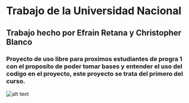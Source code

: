 # Trabajo de la Universidad Nacional

## Trabajo hecho por Efrain Retana y Christopher Blanco
### Proyecto de uso libre para proximos estudiantes de progra 1 con el proposito de poder tomar bases y entender el uso del codigo en el proyecto, este proyecto se trata del primero del curso.

![alt text](https://www.relacionespublicas.una.ac.cr/images/servicios/Logo-UNA-Rojo_FondoTransparente.png)


